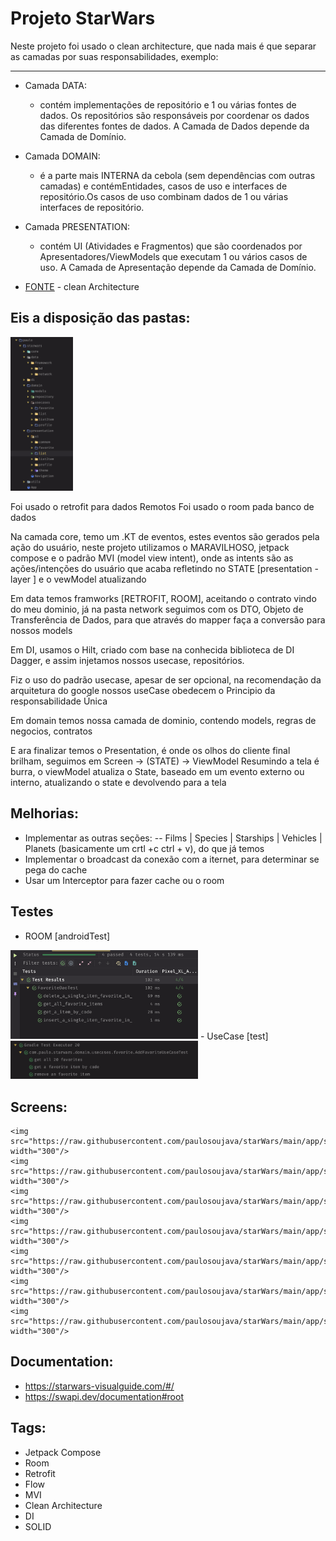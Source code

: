 # Projeto StarWars

Neste projeto foi usado o clean architecture, que nada mais é que separar as camadas
por suas responsabilidades, exemplo:
__________
 - Camada DATA:
   -  contém implementações de repositório e 1 ou várias fontes de dados. Os repositórios são responsáveis ​​por coordenar os dados das diferentes fontes de dados. A Camada de Dados depende da Camada de Domínio.


 - Camada DOMAIN:
   - é a parte mais INTERNA da cebola (sem dependências com outras camadas) e contémEntidades, casos de uso e interfaces de repositório.Os casos de uso combinam dados de 1 ou várias interfaces de repositório.

- Camada PRESENTATION: 
   - contém UI (Atividades e Fragmentos) que são coordenados por Apresentadores/ViewModels que executam 1 ou vários casos de uso. A Camada de Apresentação depende da Camada de Domínio.


- [FONTE](https://breakdance.github.io/breakdance/](https://proandroiddev.com/clean-architecture-data-flow-dependency-rule-615ffdd79e29)) - clean Architecture



## Eis a disposição das pastas:
<img src="https://raw.githubusercontent.com/paulosoujava/starWars/main/app/src/main/res/drawable/pg6.png"  width="100"/>

Foi usado o retrofit para dados Remotos
Foi usado o room pada banco de dados

Na camada core, temo um .KT de eventos, estes eventos são gerados pela
ação do usuário, neste projeto utilizamos o MARAVILHOSO, jetpack compose
e o padrão MVI (model view intent), onde as intents são as ações/intenções do usuário
que acaba refletindo no STATE [presentation - layer ] e o vewModel atualizando

Em data temos framworks [RETROFIT, ROOM], aceitando o contrato
vindo do meu dominio, já na pasta network seguimos com os DTO, Objeto de Transferência de Dados,
para que através do mapper faça a conversão para nossos models

Em DI, usamos o Hilt, criado com base na conhecida biblioteca de DI Dagger,
e assim injetamos nossos usecase, repositórios.

Fiz o uso do padrão usecase, apesar de ser opcional, na recomendação da arquitetura do google
nossos useCase obedecem o Principio da responsabilidade Única

Em domain temos nossa camada de dominio, contendo models, regras de negocios,
contratos

E ara finalizar temos o Presentation, é onde os olhos do cliente final
brilham, seguimos em Screen -> (STATE) -> ViewModel
Resumindo a tela é burra, o viewModel atualiza o State, baseado em um evento
externo ou interno, atualizando o state e devolvendo para a tela

## Melhorias:
  - Implementar as outras seções:
    --   Films | Species | Starships | Vehicles | Planets (basicamente um crtl +c  ctrl + v), do que já temos 
  - Implementar o broadcast da conexão com a iternet, para determinar se pega do cache
  -  Usar um Interceptor para fazer cache ou o room

## Testes
 - ROOM [androidTest]
 <img src="https://raw.githubusercontent.com/paulosoujava/starWars/main/app/src/main/res/drawable/testroom.png"  width="300"/>
 - UseCase [test]
   <img src="https://raw.githubusercontent.com/paulosoujava/starWars/main/app/src/main/res/drawable/test2.png"  width="300"/>

## Screens:
    <img src="https://raw.githubusercontent.com/paulosoujava/starWars/main/app/src/main/res/drawable/pg1.png"  width="300"/>
    <img src="https://raw.githubusercontent.com/paulosoujava/starWars/main/app/src/main/res/drawable/pg2.png"  width="300"/>
    <img src="https://raw.githubusercontent.com/paulosoujava/starWars/main/app/src/main/res/drawable/pg3.png"  width="300"/>
    <img src="https://raw.githubusercontent.com/paulosoujava/starWars/main/app/src/main/res/drawable/pg4.png"  width="300"/>
    <img src="https://raw.githubusercontent.com/paulosoujava/starWars/main/app/src/main/res/drawable/pg5.png"  width="300"/>
    <img src="https://raw.githubusercontent.com/paulosoujava/starWars/main/app/src/main/res/drawable/pg7.png"  width="300"/>
    <img src="https://raw.githubusercontent.com/paulosoujava/starWars/main/app/src/main/res/drawable/pg8.png"  width="300"/>
                    

## Documentation:
 - https://starwars-visualguide.com/#/
 - https://swapi.dev/documentation#root


## Tags:
 - Jetpack Compose
 - Room
 - Retrofit
 - Flow
 - MVI
 - Clean Architecture
 - DI
 - SOLID




